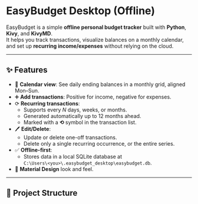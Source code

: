 # EasyBudget Desktop (Offline)

EasyBudget is a simple **offline personal budget tracker** built with **Python**, **Kivy**, and **KivyMD**.  
It helps you track transactions, visualize balances on a monthly calendar, and set up **recurring income/expenses** without relying on the cloud.

---

## ✨ Features

- 📅 **Calendar view**: See daily ending balances in a monthly grid, aligned Mon–Sun.
- ➕ **Add transactions**: Positive for income, negative for expenses.
- ⟳ **Recurring transactions**:
  - Supports every _N_ days, weeks, or months.
  - Generated automatically up to 12 months ahead.
  - Marked with a **⟲** symbol in the transaction list.
- 🖊 **Edit/Delete**:
  - Update or delete one-off transactions.
  - Delete only a single recurring occurrence, or the entire series.
- ✅ **Offline-first**:
  - Stores data in a local SQLite database at  
    `C:\Users\<you>\.easybudget_desktop\easybudget.db`.
- 🎨 **Material Design** look and feel.

---

## 📂 Project Structure

